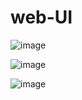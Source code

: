 # web-UI 
![image](https://user-images.githubusercontent.com/76642936/115265018-68fd4980-a169-11eb-83a1-8b8387a5f9e3.png)

![image](https://user-images.githubusercontent.com/76642936/115688931-2ec0c180-a38e-11eb-87cb-cdfa05de0f38.png)

![image](https://user-images.githubusercontent.com/76642936/116419977-22e26d00-a870-11eb-9e0c-f6eb41f5a65a.png)


